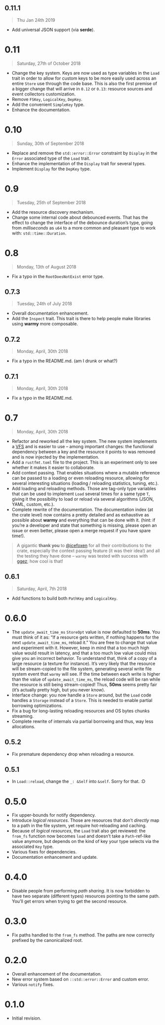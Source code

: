 ## 0.11.1

> Thu Jan 24th 2019

  - Add universal JSON support (via **serde**).

# 0.11

> Saturday, 27th of October 2018

  - Change the key system. Keys are now used as type variables in the `Load` trait in order to allow
    for custom keys to be more easily used across an entire `Store` use through the code base. This
    is also the first premise of a bigger change that will arrive in `0.12` or `0.13`: resource
    sources and event collectors customization.
  - Remove `FSKey`, `LogicalKey`, `DepKey`.
  - Add the convenient `SimpleKey` type.
  - Enhance the documentation.

# 0.10

> Sunday, 30th of September 2018

  - Replace and remove the `std::error::Error` constraint by `Display` in the `Error` associated
    type of the `Load` trait.
  - Enhance the implementation of the `Display` trait for several types.
  - Implement `Display` for the `DepKey` type.

# 0.9

> Tuesday, 25th of September 2018

  - Add the resource discovery mechanism.
  - Change some internal code about debounced events. That has the effect to change the interface of
    the debounce duration’s type, going from *milliseconds* as `u64` to a more common and pleasant
    type to work with: `std::time::Duration`.

# 0.8

> Monday, 13th of August 2018

  - Fix a typo in the `RootDoesNotExist` error type.

## 0.7.3

> Tuesday, 24th of July 2018

  - Overall documentation enhancement.
  - Add the `Inspect` trait. This trait is there to help people make libraries using **warmy** more
    composable.

## 0.7.2

> Monday, April, 30th 2018

  - Fix a typo in the README.md. (am I drunk or what?)

## 0.7.1

> Monday, April, 30th 2018

  - Fix a typo in the README.md.

# 0.7

> Monday, April, 30th 2018

  - Refactor and reworked all the key system. The new system implements a
    [VFS](https://en.wikipedia.org/wiki/Virtual_file_system) and is easier to use – among important
    changes: the functional dependency between a key and the resource it points to was removed and is
    now injected by the implementation.
  - Add a `rustfmt.toml` file to the project. This is an experiment only to see whether it makes it
    easier to collaborate.
  - Add context passing. That enables situations where a mutable reference can be passed to a
    loading or even reloading resource, allowing for several interesting situations (loading /
    reloading statistics, tuning, etc.).
  - Add loading and reloading methods. Those are tag-only type variables that can be used to
    implement `Load` several times for a same type `T`, giving it the possibility to load or reload
    via several algorithms (JSON, YAML, custom, etc.).
  - Complete rewrite of the documentation. The documentation index (at the crate level) now contains
    a pretty detailed and as exhaustive as possible about **warmy** and everything that can be done
    with it. (hint: if you’re a developer and state that something is missing, please open an issue or
    even better, please open a merge request if you have spare time!).

> A gigantic **thank you** to [@icefoxen](https://github.com/icefoxen) for all their contributions
> to the crate, especially the context passing feature (it was their idea!) and all the testing they
> have done – `warmy` was tested with success with [ggez](https://crates.io/crates/ggez); how cool
> is that!

## 0.6.1

> Saturday, April, 7th 2018

  - Add functions to build both `PathKey` and `LogicalKey`.

# 0.6.0

  - The `update_await_time_ms` `StoreOpt` value is now defaulted to **50ms**. You must think of it as:
    “If a resource gets written, if nothing happens for the next `update_await_time_ms`, reload it.”
    You are free to change that value and experiment with it. However, keep in mind that a too much
    high value would result in latency, and that a too much low value could miss give you an incorrect
    behavior. To understand that, think of a copy of a large resource (a texture for instance). It’s
    very likely that the resource will be stream-copied to the file system, generating several write
    file system event that `warmy` will see. If the time between each write is higher than the value
    of `update_await_time_ms`, the reload code will be ran while the resource is still being
    stream-copied! Thus, **50ms** seems pretty fair (it’s actually pretty high, but you never know).
  - Interface change: you now handle a `Store` around, but the `Load` code handles a
    `Storage` instead of a `Store`. This is needed to enable partial borrowing
    optimizations.
  - Fix a bug for long-lasting reloading resources and OS bytes chunks streaming.
  - Complete rewrite of internals via partial borrowing and thus, way less allocations.

## 0.5.2

  - Fix premature dependency drop when reloading a resource.

## 0.5.1

  - In `Load::reload`, change the `_: &Self` into `&self`. Sorry for that. :D

# 0.5.0

  - Fix upper-bounds for notify dependency.
  - Introduce *logical resources*. Those are resources that don’t *directly* map to a path in the file
    system, yet require hot-reloading and caching.
  - Because of *logical resources*, the `Load` trait also get reviewed: the `from_fs` function now
    becomes `load` and doesn’t take a `Path`-ref-like value anymore, but depends on the kind of key
    your type selects via the associated `Key` type.
  - Various fixes for dependencies.
  - Documentation enhancement and update.

# 0.4.0

  - Disable people from performing *path sharing*. It is now forbidden to have two separate
    (different types) resources pointing to the same path. You’ll get errors when trying to get the
    second resource.

# 0.3.0

  - Fix paths handled to the `from_fs` method. The paths are now correctly prefixed by the
    canonicalized root.

# 0.2.0

  - Overall enhancement of the documentation.
  - New error system based on `::std::error::Error` and custom error.
  - Various `notify` fixes.

# 0.1.0

  - Initial revision.
